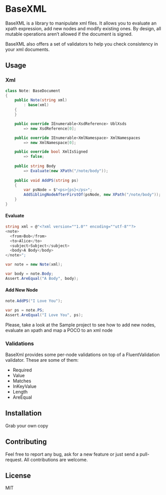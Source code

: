 # BaseXML

BaseXML is a library to manipulate xml files. It allows you to evaluate an xpath expression, add new nodes and modify existing ones. By design, all mutable operations aren’t allowed if the document is signed.

BaseXML also offers a set of validators to help you check consistency in your xml documents.

## Usage

### Xml

```csharp
class Note: BaseDocument
{
	public Note(string xml)
		: base(xml)
	{
	}

	public override IEnumerable<XsdReference> UblXsds
		=> new XsdReference[0];

	public override IEnumerable<XmlNamespace> XmlNamespaces
		=> new XmlNamespace[0];

	public override bool XmlIsSigned
		=> false;
		
	public string Body
		=> Evaluate(new XPath("/note/body"));
		
	public void AddPS(string ps)
	{
		var psNode = $"<ps>{ps}</ps>";
		AddSiblingNodeAfterFirstOf(psNode, new XPath("/note/body"));
	}
}
```

#### Evaluate

```csharp
string xml = @"<?xml version=""1.0"" encoding=""utf-8""?>
<note>
  <from>Bob</from>
  <to>Alice</to>
  <subject>Subject</subject>
  <body>A Body</body>
</note>";

var note = new Note(xml);

var body = note.Body;
Assert.AreEqual("A Body", body);
```

#### Add New Node

```csharp
note.AddPS("I Love You");

var ps = note.PS;
Assert.AreEqual("I Love You", ps);
```

Please, take a look at the Sample project to see how to add new nodes, evaluate an xpath and map a POCO to an xml node

### Validations

BaseXml provides some per-node validations on top of a FluentValidation validator.  These are some of them:

* Required
* Value
* Matches
* InKeyValue
* Length
* AreEqual

## Installation

Grab your own copy

## Contributing

Feel free to report any bug, ask for a new feature or just send a pull-request. All contributions are welcome.
	
## License

MIT
